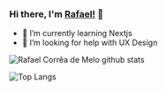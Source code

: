 ### Hi there, I'm [Rafael!](https://github.com/Lyem) 👋

<!--
**Lyem/Lyem** is a ✨ _special_ ✨ repository because its `README.md` (this file) appears on your GitHub profile.

Here are some ideas to get you started:

- 🔭 I’m currently working on ...
- 🌱 I’m currently learning ...
- 👯 I’m looking to collaborate on ...
- 🤔 I’m looking for help with ...
- 💬 Ask me about ...
- 📫 How to reach me: ...
- 😄 Pronouns: ...
- ⚡ Fun fact: ...
-->

- 🌱 I’m currently learning Nextjs
- 🤔 I’m looking for help with UX Design

![Rafael Corrêa de Melo github stats](https://github-readme-stats.vercel.app/api?username=lyem&show_icons=true&theme=radical)

![Top Langs](https://github-readme-stats.vercel.app/api/top-langs/?username=lyem&show_icons=true&theme=radical)
